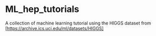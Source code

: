 # ML_hep_tutorials
A collection of machine learning tutorial using the HIGGS dataset from [https://archive.ics.uci.edu/ml/datasets/HIGGS]
